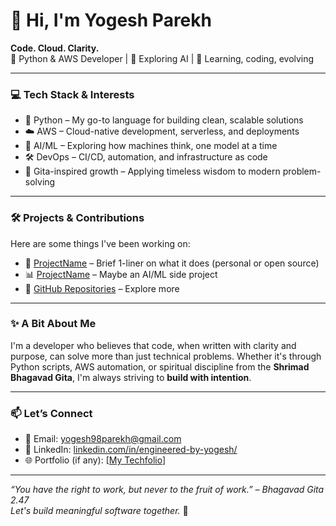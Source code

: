 # 👋 Hi, I'm Yogesh Parekh

**Code. Cloud. Clarity.**  
🚀 Python & AWS Developer | 🤖 Exploring AI | 🙏 Learning, coding, evolving

---

### 💻 Tech Stack & Interests
- 🐍 Python – My go-to language for building clean, scalable solutions
- ☁️ AWS – Cloud-native development, serverless, and deployments
- 🤖 AI/ML – Exploring how machines think, one model at a time
- 🛠️ DevOps – CI/CD, automation, and infrastructure as code
- 🧠 Gita-inspired growth – Applying timeless wisdom to modern problem-solving

---

### 🛠️ Projects & Contributions
Here are some things I've been working on:
- 🔧 [ProjectName](#) – Brief 1-liner on what it does (personal or open source)
- 📊 [ProjectName](#) – Maybe an AI/ML side project
- 📁 [GitHub Repositories](https://github.com/yourusername?tab=repositories) – Explore more

---

### ✨ A Bit About Me
I'm a developer who believes that code, when written with clarity and purpose, can solve more than just technical problems. Whether it's through Python scripts, AWS automation, or spiritual discipline from the **Shrimad Bhagavad Gita**, I'm always striving to **build with intention**.

---

### 📫 Let’s Connect
- 📧 Email: yogesh98parekh@gmail.com
- 💼 LinkedIn: [linkedin.com/in/engineered-by-yogesh/](https://linkedin.com/in/engineered-by-yogesh/)
- 🌐 Portfolio (if any): [[My Techfolio](https://my-portfolio-yogesh-parekhs-projects.vercel.app/about)]

---

_“You have the right to work, but never to the fruit of work.” – Bhagavad Gita 2.47_  
_Let's build meaningful software together._ 🙌

